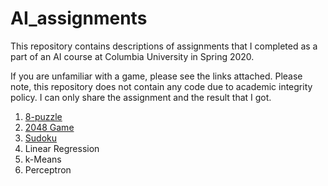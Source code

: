 # AI_assignments
This repository contains descriptions of assignments that I completed as a part of an AI course at Columbia University in Spring 2020. 

If you are unfamiliar with a game, please see the links attached.
Please note, this repository does not contain any code due to academic integrity policy. I can only share the assignment and the result that I got.

1. [8-puzzle](https://en.wikipedia.org/wiki/15_puzzle) 
2. [2048 Game](https://play2048.co/)
3. [Sudoku](https://en.wikipedia.org/wiki/Sudoku)
4. Linear Regression
5. k-Means
6. Perceptron
